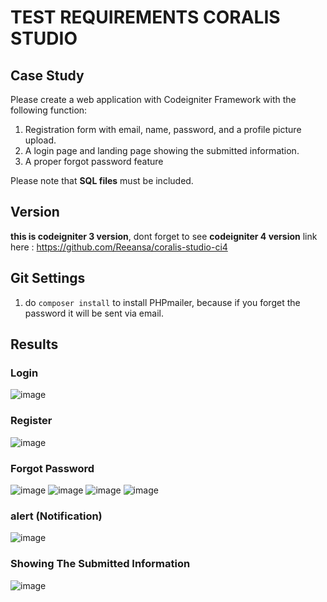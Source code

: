 # TEST REQUIREMENTS CORALIS STUDIO
## Case Study
Please create a web application with Codeigniter Framework with the following function:
1. Registration form with email, name, password, and a profile picture upload.
2. A login page and landing page showing the submitted information.
3. A proper forgot password feature

Please note that **SQL files** must be included.
## Version
**this is codeigniter 3 version**, dont forget to see **codeigniter 4 version**
link here : https://github.com/Reeansa/coralis-studio-ci4
## Git Settings
1. do `composer install` to install PHPmailer, because if you forget the password it will be sent via email.
   
## Results
### Login
![image](https://github.com/Reeansa/coralis-studio/assets/92510276/c2f8108f-9d45-4892-bcd5-d6cf27d94554)
### Register
![image](https://github.com/Reeansa/coralis-studio/assets/92510276/f114c4c8-f5c0-4498-a4ae-e764ded5cb44)
### Forgot Password
![image](https://github.com/Reeansa/coralis-studio/assets/92510276/a448962e-9374-4b40-95a8-d579838b7b90)
![image](https://github.com/Reeansa/coralis-studio/assets/92510276/02bd6e78-d800-4c53-9e0c-5b3dcef8f9e1)
![image](https://github.com/Reeansa/coralis-studio/assets/92510276/28eeb773-ac3a-4665-9610-2b6f3c57f227)
![image](https://github.com/Reeansa/coralis-studio/assets/92510276/3cc06e22-df2b-4a7f-9f40-2394f38b6038)

### alert (Notification)
![image](https://github.com/Reeansa/coralis-studio/assets/92510276/d3fff40f-985d-4092-a15d-33dc4ee57a1e)

### Showing The Submitted Information
![image](https://github.com/Reeansa/coralis-studio/assets/92510276/8b445d19-0806-433a-b9b3-6cc819b7686f)


